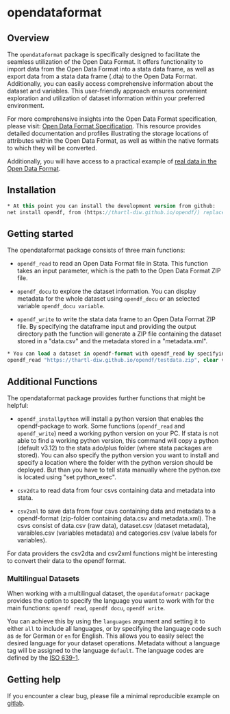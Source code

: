 # opendataformat 

## Overview

The `opendataformat` package is specifically designed to facilitate the seamless utilization of the Open Data Format. 
It offers functionality to import data from the Open Data Format into a stata data frame, as well as export data from a stata data frame (.dta) to the Open Data Format. 
Additionally, you can easily access comprehensive information about the dataset and variables. 
This user-friendly approach ensures convenient exploration and utilization of dataset information within your preferred environment.

For more comprehensive insights into the Open Data Format specification, please visit: [Open Data Format Specification](https://git.soep.de/opendata/specification). 
This resource provides detailed documentation and profiles illustrating the storage locations of attributes within the Open Data Format, as well as within the native formats to which they will be converted.

Additionally, you will have access to a practical example of [real data in the Open Data Format](https://git.soep.de/opendata/open-data-package).

## Installation

``` stata
* At this point you can install the development version from github:
net install opendf, from (https://thartl-diw.github.io/opendf/) replace


```

## Getting started

The opendataformat package consists of three main functions:

- `opendf_read` to read an Open Data Format file in Stata. This function takes an input parameter, which is the path to the Open Data Format ZIP file.

- `opendf_docu` to explore the dataset information. You can display metadata for the whole dataset using `opendf_docu` or an selected variable `opendf_docu variable`. 

- `opendf_write` to write the stata data frame to an Open Data Format ZIP file. By specifying the dataframe input and providing the output directory path the function will generate a ZIP file containing the dataset stored in a "data.csv" and the metadata stored in a "metadata.xml".

``` stata
* You can load a dataset in opendf-format with opendf_read by specifying the path to the zip-folder, (in this case, the testdataset from github):
opendf_read "https://thartl-diw.github.io/opendf/testdata.zip", clear verbose

```

## Additional Functions

The opendataformat package provides further functions that might be helpful:

- `opendf_installpython` will install a python version that enables the opendf-package to work. Some functions (`opendf_read` and `opendf_write`) need a working python version on your PC. If stata is not able to find a working python version, this command will copy a python (default v3.12) to the stata ado/plus folder (where stata packages are stored). You can also specify the python version you want to install and specify a location where the folder with the python version should be deployed. But than you have to tell stata manually where the python.exe is located using "set python_exec".

- `csv2dta` to read data from four csvs containing data and metadata into stata. 

- `csv2xml` to save data from four csvs containing data and metadata to a opendf-format (zip-folder containing data.csv and metadata.xml). The csvs consist of data.csv (raw data), dataset.csv (dataset metadata), varaibles.csv (variables metadata) and categories.csv (value labels for variables).



For data providers the csv2dta and csv2xml functions might be interesting to convert their data to the opendf format. 


### Multilingual Datasets

When working with a multilingual dataset, the `opendataformatr` package provides the option to specify the language you want to work with for the main functions: `opendf read`, `opendf docu`, `opendf write`.
 
You can achieve this by using the `languages` argument and setting it to either `all` to include all languages, or by specifying the language code such as `de` for German or `en` for English. 
This allows you to easily select the desired language for your dataset operations. Metadata without a language tag will be assigned to the language `default`.
The language codes are defined by the [ISO 639-1](https://de.wikipedia.org/wiki/Liste_der_ISO-639-1-Codes).


## Getting help

If you encounter a clear bug, please file a minimal reproducible example
on [gitlab](https://git.soep.de/opendata/stata-package/-/issues). 

